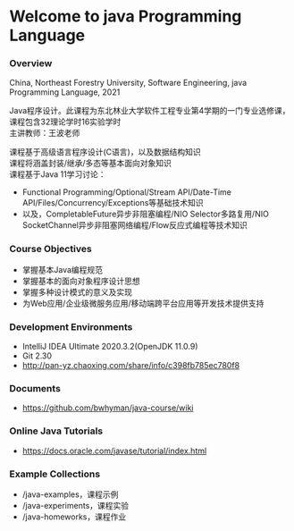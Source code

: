 # Welcome to java Programming Language
### Overview
China, Northeast Forestry University, Software Engineering, java Programming Language, 2021

Java程序设计。此课程为东北林业大学软件工程专业第4学期的一门专业选修课，课程包含32理论学时16实验学时  
主讲教师：王波老师

课程基于高级语言程序设计(C语言)，以及数据结构知识  
课程将涵盖封装/继承/多态等基本面向对象知识  
课程基于Java 11学习讨论：
- Functional Programming/Optional/Stream API/Date-Time API/Files/Concurrency/Exceptions等基础技术知识
- 以及，CompletableFuture异步非阻塞编程/NIO Selector多路复用/NIO SocketChannel异步非阻塞网络编程/Flow反应式编程等技术知识

### Course Objectives
 - 掌握基本Java编程规范
 - 掌握基本的面向对象程序设计思想
 - 掌握多种设计模式的意义及实现
 - 为Web应用/企业级微服务应用/移动端跨平台应用等开发技术提供支持

### Development Environments
 - IntelliJ IDEA Ultimate 2020.3.2(OpenJDK 11.0.9)
 - Git 2.30
 - http://pan-yz.chaoxing.com/share/info/c398fb785ec780f8

### Documents
 - https://github.com/bwhyman/java-course/wiki

### Online Java Tutorials
 - https://docs.oracle.com/javase/tutorial/index.html
 
### Example Collections
 - /java-examples，课程示例  
 - /java-experiments，课程实验  
 - /java-homeworks，课程作业